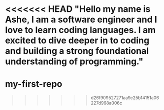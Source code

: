 <<<<<<< HEAD
"Hello my name is Ashe, I am a software engineer and I love to learn coding languages. I am excited to dive deeper in to coding and building a strong foundational understanding of programming."
=======
# my-first-repo 
>>>>>>> d26f909527271aa9c25b14151a06227d968a006c
